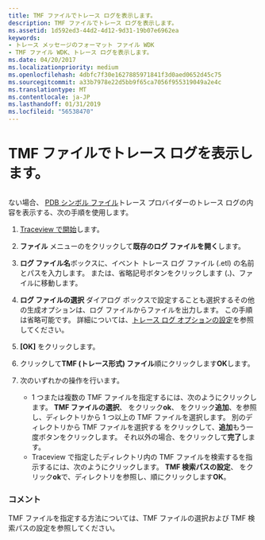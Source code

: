 ```yaml
---
title: TMF ファイルでトレース ログを表示します。
description: TMF ファイルでトレース ログを表示します。
ms.assetid: 1d592ed3-44d2-4d12-9d31-19b07e6962ea
keywords:
- トレース メッセージのフォーマット ファイル WDK
- TMF ファイル WDK、トレース ログを表示します。
ms.date: 04/20/2017
ms.localizationpriority: medium
ms.openlocfilehash: 4dbfc7f30e1627885971841f3d0aed0652d45c75
ms.sourcegitcommit: a33b7978e22d5bb9f65ca7056f955319049a2e4c
ms.translationtype: MT
ms.contentlocale: ja-JP
ms.lasthandoff: 01/31/2019
ms.locfileid: "56538470"
---
```

# <a name="displaying-a-trace-log-with-a-tmf-file"></a>TMF ファイルでトレース ログを表示します。


## <span id="ddk_using_a_tmf_file_tools"></span><span id="DDK_USING_A_TMF_FILE_TOOLS"></span>


ない場合、 [PDB シンボル ファイル](pdb-symbol-files.md)トレース プロバイダーのトレース ログの内容を表示する、次の手順を使用します。

1.  [Traceview で開始](starting-and-exiting-traceview.md)します。

2.  **ファイル** メニューのをクリックして**既存のログ ファイルを開く**します。

3.  **ログ ファイル名**ボックスに、イベント トレース ログ ファイル (.etl) の名前とパスを入力します。 または、省略記号ボタンをクリックします (**.**)、ファイルに移動します。

4.  **ログ ファイルの選択** ダイアログ ボックスで設定することも選択するその他の生成オプションは、ログ ファイルからファイルを出力します。 この手順は省略可能です。 詳細については、[トレース ログ オプションの設定](setting-trace-log-options.md)を参照してください。

5.  **[OK]** をクリックします。

6.  クリックして**TMF (トレース形式) ファイル**順にクリックします**OK**します。

7.  次のいずれかの操作を行います。
    -   1 つまたは複数の TMF ファイルを指定するには、次のようにクリックします。 **TMF ファイルの選択**、 をクリック**ok**、 をクリック**追加**、を参照し、ディレクトリから 1 つ以上の TMF ファイルを選択します。 別のディレクトリから TMF ファイルを選択する をクリックして、**追加**もう一度ボタンをクリックします。 それ以外の場合、をクリックして**完了**します。
    -   Traceview で指定したディレクトリ内の TMF ファイルを検索するを指示するには、次のようにクリックします。 **TMF 検索パスの設定**、 をクリック**ok**で、ディレクトリを参照し、順にクリックします**OK**。

### <a name="span-idcommentsspanspan-idcommentsspancomments"></a><span id="comments"></span><span id="COMMENTS"></span>コメント

TMF ファイルを指定する方法については、TMF ファイルの選択および TMF 検索パスの設定を参照してください。

 

 





